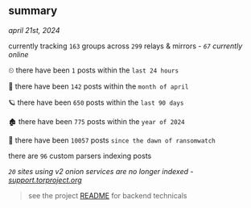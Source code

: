 
## summary
_april 21st, 2024_

currently tracking `163` groups across `299` relays & mirrors - _`67` currently online_

⏲ there have been `1` posts within the `last 24 hours`

🦈 there have been `142` posts within the `month of april`

🪐 there have been `650` posts within the `last 90 days`

🏚 there have been `775` posts within the `year of 2024`

🦕 there have been `10057` posts `since the dawn of ransomwatch`

there are `96` custom parsers indexing posts

_`20` sites using v2 onion services are no longer indexed - [support.torproject.org](https://support.torproject.org/onionservices/v2-deprecation/)_

> see the project [README](https://github.com/joshhighet/ransomwatch#ransomwatch--) for backend technicals
